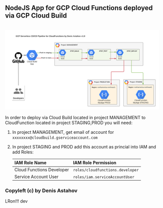 ## NodeJS App for GCP Cloud Functions deployed via GCP Cloud Build

<br><img src="README.png"><br>

In order to deploy via Cloud Build located in project MANAGEMENT to CloudFunction located in project STAGING,PROD you will need:

1. In project MANAGEMENT, get email of account for `xxxxxxxx@cloudbuild.gserviceaccount.com`
2. In project STAGING and PROD add this account as princial into IAM and add Roles:

     | IAM Role Name             | IAM Role Permission             |
     |---------------------------|---------------------------------|
     | Cloud Functions Developer | `roles/cloudfunctions.developer`|
     | Service Account User      | `roles/iam.serviceAccountUser`  |


### Copyleft (c) by Denis Astahov
LRon!!!
dev